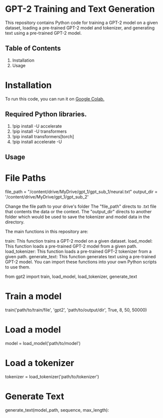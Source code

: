 # GPT-2 Training and Text Generation
This repository contains Python code for training a GPT-2 model on a given dataset, loading a pre-trained GPT-2 model and tokenizer, and generating text using a pre-trained GPT-2 model.

## Table of Contents
1. Installation
2. Usage

# Installation
To run this code, you can run it on [Google Colab.](https://colab.research.google.com/github/Disciplined-22/gpt_2train_1/blob/main/gpt2_1.ipynb) 

## Required Python libraries.
1. !pip install -U accelerate
2. !pip install -U transformers
3. !pip install transformers[torch]
4. !pip install accelerate -U

## Usage

# File Paths
file_path = "/content/drive/MyDrive/gpt_1/gpt_sub_1/neural.txt"
output_dir = '/content/drive/MyDrive/gpt_1/gpt_sub_2'

Change the file path to your drive's folder
The "file_path" directs to .txt file that contents the data or the context.
The "output_dir" directs to another folder which would be used to save the tokenizer and model data in the directory.

The main functions in this repository are:

train: This function trains a GPT-2 model on a given dataset.
load_model: This function loads a pre-trained GPT-2 model from a given path.
load_tokenizer: This function loads a pre-trained GPT-2 tokenizer from a given path.
generate_text: This function generates text using a pre-trained GPT-2 model.
You can import these functions into your own Python scripts to use them. 

from gpt2 import train, load_model, load_tokenizer, generate_text

# Train a model
train('path/to/train/file', 'gpt2', 'path/to/output/dir', True, 8, 50, 50000)

# Load a model
model = load_model('path/to/model')

# Load a tokenizer
tokenizer = load_tokenizer('path/to/tokenizer')

# Generate Text
generate_text(model_path, sequence, max_length):
